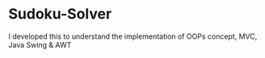 # Sudoku-Solver
I developed this to understand the implementation of OOPs concept, MVC, Java Swing &amp; AWT 
